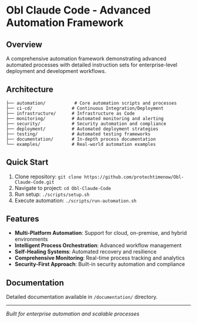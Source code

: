 # Obl Claude Code - Advanced Automation Framework

## Overview
A comprehensive automation framework demonstrating advanced automated processes with detailed instruction sets for enterprise-level deployment and development workflows.

## Architecture
```
├── automation/           # Core automation scripts and processes
├── ci-cd/               # Continuous Integration/Deployment
├── infrastructure/      # Infrastructure as Code
├── monitoring/          # Automated monitoring and alerting
├── security/            # Security automation and compliance
├── deployment/          # Automated deployment strategies
├── testing/             # Automated testing frameworks
├── documentation/       # In-depth process documentation
└── examples/            # Real-world automation examples
```

## Quick Start
1. Clone repository: `git clone https://github.com/protechtimenow/Obl-Claude-Code.git`
2. Navigate to project: `cd Obl-Claude-Code`
3. Run setup: `./scripts/setup.sh`
4. Execute automation: `./scripts/run-automation.sh`

## Features
- **Multi-Platform Automation**: Support for cloud, on-premise, and hybrid environments
- **Intelligent Process Orchestration**: Advanced workflow management
- **Self-Healing Systems**: Automated recovery and resilience
- **Comprehensive Monitoring**: Real-time process tracking and analytics
- **Security-First Approach**: Built-in security automation and compliance

## Documentation
Detailed documentation available in `/documentation/` directory.

---
*Built for enterprise automation and scalable processes*
